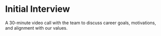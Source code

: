 # Initial Interview

A 30-minute video call with the team to discuss career goals, motivations, and alignment with our values.
